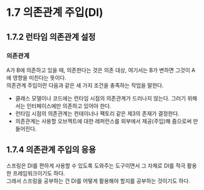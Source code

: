 # 1.7 의존관계 주입(DI)

## 1.7.2 런타임 의존관계 설정

### 의존관계

A가 B에 의존하고 있을 때, 의존한다는 것은 의존 대상, 여기서는 B가 변하면 그것이 A에 영향을 미친다는 뜻이다.  
의존관계 주입이란 다음과 같은 세 가지 조건을 충족하는 작업을 말한다.

- 클래스 모델이나 코드에는 런타임 시점의 의존관계가 드러나지 않는다. 그러기 위해서는 인터페이스에만 의존하고 있어야 한다.
- 런타임 시점의 의존관계는 컨테이너나 팩토리 같은 제3의 존재가 결정한다.
- 의존관계는 사용할 오브젝트에 대한 레퍼런스를 외부에서 제공(주입)해 줌으로써 만들어진다.

## 1.7.4 의존관계 주입의 응용

스프링은 DI를 편하게 사용할 수 있도록 도와주는 도구이면서 그 자체로 DI를 적극 활용한 프레임워크이기도 하다.  
그래서 스프링을 공부하는 건 DI를 어떻게 활용해야 할지를 공부하는 것이기도 하다.
